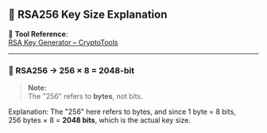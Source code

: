 ## 🔐 RSA256 Key Size Explanation

📎 **Tool Reference**:  
[RSA Key Generator – CryptoTools](https://cryptotools.net/rsagen)

---

### 📏 RSA256 → 256 × 8 = 2048-bit

> **Note:**  
> The "256" refers to **bytes**, not bits.

Explanation: The "256" here refers to bytes, and since 1 byte = 8 bits,  
256 bytes × 8 = **2048 bits**, which is the actual key size.